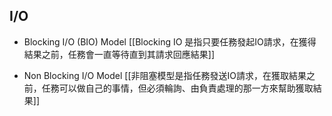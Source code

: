 

## I/O
- Blocking I/O (BIO) Model
[[Blocking IO 是指只要任務發起IO請求，在獲得結果之前，任務會一直等待直到其請求回應結果]]

- Non Blocking I/O Model
[[非阻塞模型是指任務發送IO請求，在獲取結果之前，任務可以做自己的事情，但必須輪詢、由負責處理的那一方來幫助獲取結果]]